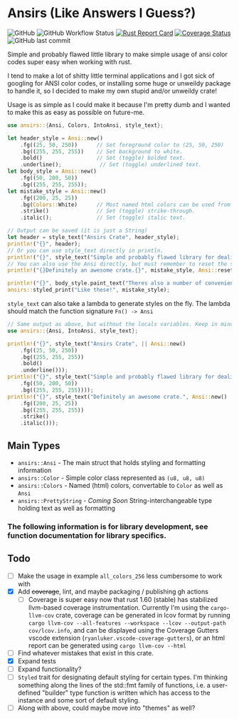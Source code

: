# Ansirs (Like Answers I Guess?)

![GitHub](https://img.shields.io/github/license/tonyb983/ansirs)
![GitHub Workflow Status](https://img.shields.io/github/workflow/status/tonyb983/ansirs/Rust?label=build)
[![Rust Report Card](https://rust-reportcard.xuri.me/badge/github.com/tonyb983/ansirs)](https://rust-reportcard.xuri.me/report/github.com/tonyb983/ansirs)
[![Coverage Status](https://coveralls.io/repos/github/tonyb983/ansirs/badge.svg?branch=main)](https://coveralls.io/github/tonyb983/ansirs?branch=main)
![GitHub last commit](https://img.shields.io/github/last-commit/tonyb983/ansirs)

Simple and probably flawed little library to make simple usage of ansi color codes super easy when working with rust.

I tend to make a lot of shitty little terminal applications and I got sick of googling for ANSI color codes, or installing some huge or unweildy package to handle it, so I decided to make my own stupid and/or unweildy crate!

Usage is as simple as I could make it because I'm pretty dumb and I wanted to make this as easy as possible on future-me.

```rust
use ansirs::{Ansi, Colors, IntoAnsi, style_text};

let header_style = Ansi::new()
    .fg((25, 50, 250))      // Set foreground color to (25, 50, 250)
    .bg((255, 255, 255))    // Set background to white.
    .bold()                 // Set (toggle) bolded text.
    .underline();            // Set (toggle) underlined text.
let body_style = Ansi::new()
    .fg((50, 200, 50))
    .bg((255, 255, 255));
let mistake_style = Ansi::new()
    .fg((200, 25, 25))
    .bg(Colors::White)      // Most named html colors can be used from Colors
    .strike()               // Set (toggle) strike-through.
    .italic();              // Set (toggle) italic text.

// Output can be saved (it is just a String)
let header = style_text("Ansirs Crate", header_style);
println!("{}", header);
// Or you can use style_text directly in println.
println!("{}", style_text("Simple and probably flawed library for dealing with ANSI color codes in rust!", body_style));
// You can also use the Ansi directly, but must remember to reset the style afterwards.
println!("{}Definitely an awesome crate.{}", mistake_style, Ansi::reset());

println!("{}", body_style.paint_text("Theres also a number of convenience functions available."));
ansirs::styled_print("Like these!", mistake_style);
```

`style_text` can also take a lambda to generate styles on the fly. The lambda should match the function signature `Fn() -> Ansi`

```rust
// Same output as above, but without the locals variables. Keep in mind this makes reusing styles more difficult.
use ansirs::{Ansi, IntoAnsi, style_text};

println!("{}", style_text("Ansirs Crate", || Ansi::new()
    .fg((25, 50, 250))
    .bg((255, 255, 255))
    .bold()
    .underline()));
println!("{}", style_text("Simple and probably flawed library for dealing with ANSI color codes in rust!", || Ansi::new()
    .fg((50, 200, 50))
    .bg((255, 255, 255))));
println!("{}", style_text("Definitely an awesome crate.", Ansi::new()
    .fg((200, 25, 25))
    .bg((255, 255, 255))
    .strike()
    .italic()));
```

## Main Types
- `ansirs::Ansi` - The main struct that holds styling and formatting information
- `ansirs::Color` - Simple color class represented as `(u8, u8, u8)`
- `ansirs::Colors` - Named (html) colors, convertable to `Color` as well as `Ansi`
- `ansirs::PrettyString` - *Coming Soon* String-interchangeable type holding text as well as formatting

### The following information is for library development, see function documentation for library specifics.
## Todo
- [ ] Make the usage in example `all_colors_256` less cumbersome to work with
- [x] Add ~~coverage~~, lint, and maybe packaging / publishing gh actions
    - [ ] Coverage is super easy now that rust 1.60 (stable) has stabilized llvm-based coverage instrumentation. Currently I'm using the `cargo-llvm-cov` crate, coverage can be generated in lcov format by running `cargo llvm-cov --all-features --workspace --lcov --output-path cov/lcov.info`, and can be displayed using the Coverage Gutters vscode extension (`ryanluker.vscode-coverage-gutters`), or an html report can be generated using `cargo llvm-cov --html`
- [ ] Find whatever mistakes that exist in this crate.
- [x] Expand tests
- [ ] Expand functionality?
- [ ] `Styled` trait for designating default styling for certain types. I'm thinking something along the lines of the std::fmt family of functions, i.e. a user-defined "builder" type function is written which has access to the instance and some sort of default styling.
- [ ] Along with above, could maybe move into "themes" as well?

<!--
 Copyright (c) 2022 Tony Barbitta
 
 This Source Code Form is subject to the terms of the Mozilla Public
 License, v. 2.0. If a copy of the MPL was not distributed with this
 file, You can obtain one at http://mozilla.org/MPL/2.0/.
-->
